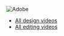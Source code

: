 ![Adobe](https://d9hhrg4mnvzow.cloudfront.net/photoshop.adobelanding.com/tpm-photo-home/d98412d7-ps-logo-black.svg)

- [All design videos](https://www.adobe.com/privacy.html)
- [All editing videos](https://www.adobe.com/legal/terms.html)